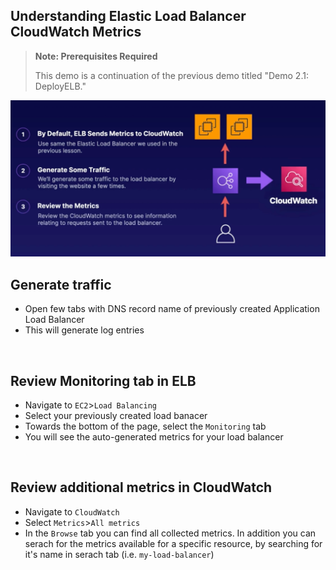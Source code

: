 ## Understanding Elastic Load Balancer CloudWatch Metrics

> **Note: Prerequisites Required**
> 
> This demo is a continuation of the previous demo titled "Demo 2.1: DeployELB." 



![](../img/demo/2.2.ELB-CloudWatch.png)


## Generate traffic
- Open few tabs with DNS record name of previously created Application Load Balancer
- This will generate log entries

<br>

## Review Monitoring tab in ELB
- Navigate to `EC2`>`Load Balancing`
- Select your previously created load banacer
- Towards the bottom of the page, select the `Monitoring` tab
- You will see the auto-generated metrics for your load balancer

<br>

## Review additional metrics in CloudWatch
- Navigate to `CloudWatch`
- Select `Metrics`>`All metrics`
- In the `Browse` tab you can find all collected metrics. In addition you can serach for the metrics available for a specific resource, by searching for it's name in serach tab (i.e. `my-load-balancer`)
